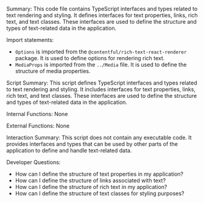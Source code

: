 Summary:
This code file contains TypeScript interfaces and types related to text rendering and styling. It defines interfaces for text properties, links, rich text, and text classes. These interfaces are used to define the structure and types of text-related data in the application.

Import statements:
- `Options` is imported from the `@contentful/rich-text-react-renderer` package. It is used to define options for rendering rich text.
- `MediaProps` is imported from the `../Media` file. It is used to define the structure of media properties.

Script Summary:
This script defines TypeScript interfaces and types related to text rendering and styling. It includes interfaces for text properties, links, rich text, and text classes. These interfaces are used to define the structure and types of text-related data in the application.

Internal Functions:
None

External Functions:
None

Interaction Summary:
This script does not contain any executable code. It provides interfaces and types that can be used by other parts of the application to define and handle text-related data.

Developer Questions:
- How can I define the structure of text properties in my application?
- How can I define the structure of links associated with text?
- How can I define the structure of rich text in my application?
- How can I define the structure of text classes for styling purposes?